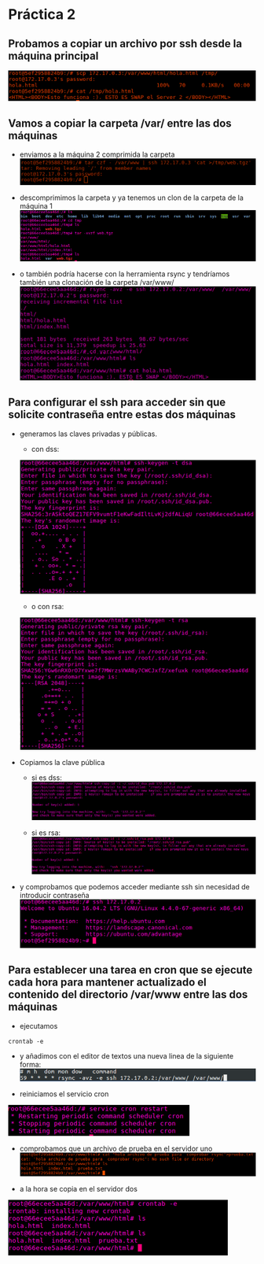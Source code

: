 # Práctica 2
## Probamos a copiar un archivo por ssh desde la máquina principal

![img](./imágenes/1.png)

## Vamos a copiar la carpeta /var/ entre las dos máquinas

  * enviamos a la máquina 2 comprimida la carpeta
  ![img](./imágenes/2.png)

  * descomprimimos la carpeta y ya tenemos un clon de la carpeta de la máquina 1
  ![img](./imágenes/3.png)

  * o también podría hacerse con la herramienta rsync y tendríamos también una clonación de la carpeta /var/www/
  ![img](./imágenes/4.png)

## Para configurar el ssh para acceder sin que solicite contraseña entre estas dos máquinas 
* generamos las claves privadas y públicas.

  * con dss:

  ![img](./imágenes/5dss.png)

  * o con rsa:

  ![img](./imágenes/5rsa.png)

* Copiamos la clave pública
  
  * si es dss:
  ![img](./imágenes/6dss.png)

  * si es rsa:
  ![img](./imágenes/6rsa.png)

* y comprobamos que podemos acceder mediante ssh sin necesidad de introducir contraseña
![img](./imágenes/7.png)

## Para establecer una tarea en cron que se ejecute cada hora para mantener actualizado el contenido del directorio /var/www entre las dos máquinas
  * ejecutamos 
~~~
crontab -e
~~~
  * y añadimos con el editor de textos una nueva linea de la siguiente forma:
  ![img](./imágenes/8.png)

  * reiniciamos el servicio cron
	
  ![img](./imágenes/9.png)

  * comprobamos que un archivo de prueba en el servidor uno
	  ![img](./imágenes/10.png)

  * a la hora se copia en el servidor dos

  ![img](./imágenes/11.png)


